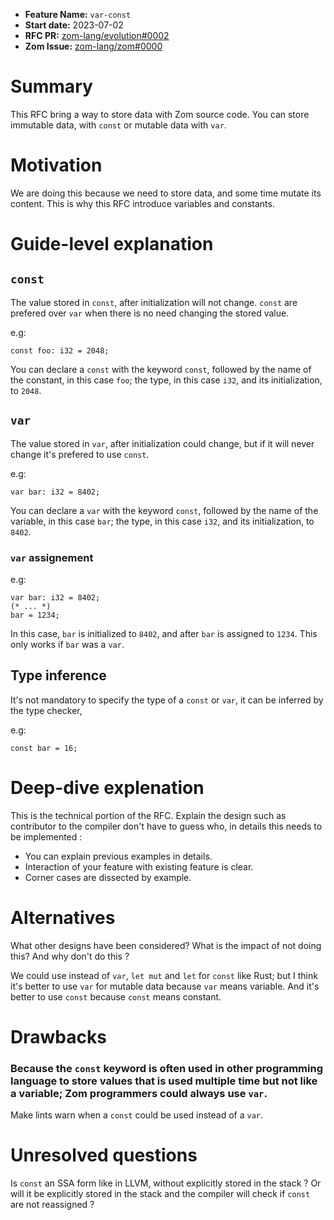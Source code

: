 - **Feature Name:** `var-const`
- **Start date:** 2023-07-02
- **RFC PR:** [zom-lang/evolution#0002](https://github.com/zom-lang/evolution/pull/0002)
- **Zom Issue:** [zom-lang/zom#0000](https://github.com/zom-lang/zom/issues/0000)

# Summary
[summary]: #summary

This RFC bring a way to store data with Zom source code. You can store immutable data, with `const` or mutable data with `var`.

# Motivation
[motivation]: #motivation

We are doing this because we need to store data, and some time mutate its content. This is why this RFC introduce variables and constants.

# Guide-level explanation
[guide-level-explanation]: #guide-level-explanation


## `const`

The value stored in `const`, after initialization will not change. `const` are prefered over `var` when there is no need changing the stored value.

e.g:
```Zom
const foo: i32 = 2048;
```
You can declare a `const` with the keyword `const`, followed by the name of the constant, in this case `foo`; the type, in this case `i32`,
and its initialization, to `2048`.

## `var`

The value stored in `var`, after initialization could change, but if it will never change it's prefered to use `const`.

e.g:
```Zom
var bar: i32 = 8402;
```
You can declare a `var` with the keyword `const`, followed by the name of the variable, in this case `bar`; the type, in this case `i32`,
and its initialization, to `8402`.

### `var` assignement

e.g:
```Zom
var bar: i32 = 8402;
(* ... *)
bar = 1234;
```

In this case, `bar` is initialized to `8402`, and after `bar` is assigned to `1234`. This only works if `bar` was a `var`. 

## Type inference

It's not mandatory to specify the type of a `const` or `var`, it can be inferred by the type checker,

e.g: 
```Zom
const bar = 16;
```

# Deep-dive explenation
[deep-dive-explenation]: #deep-dive-explenation

This is the technical portion of the RFC. Explain the design such as contributor to the compiler don't have to guess who, 
in details this needs to be implemented :

- You can explain previous examples in details.
- Interaction of your feature with existing feature is clear.
- Corner cases are dissected by example.

# Alternatives
[alternatives]: #alternatives

What other designs have been considered? What is the impact of not doing this? And why don't do this ?

We could use instead of `var`, `let mut` and `let` for `const` like Rust; but I think it's better to use `var` for mutable data because `var` means
variable. And it's better to use `const` because `const` means constant.

# Drawbacks
[drawbacks]: #drawbacks

### Because the `const` keyword is often used in other programming language to store values that is used multiple time but not like a variable; Zom programmers could always use `var`.

Make lints warn when a `const` could be used instead of a `var`.

# Unresolved questions
[unresolved-questions]: #unresolved-questions

Is `const` an SSA form like in LLVM, without explicitly stored in the stack ?
Or will it be explicitly stored in the stack and the compiler will check if `const` are not reassigned ?
